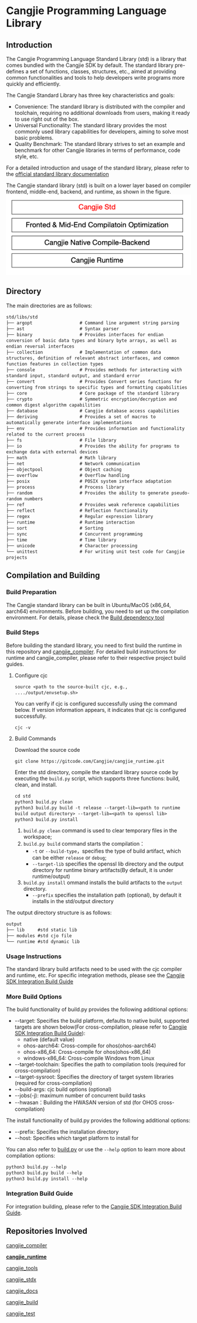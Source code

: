 # Cangjie Programming Language Library

## Introduction

The Cangjie Programming Language Standard Library (std) is a library that comes bundled with the Cangjie SDK by default. The standard library pre-defines a set of functions, classes, structures, etc., aimed at providing common functionalities and tools to help developers write programs more quickly and efficiently.

The Cangjie Standard Library has three key characteristics and goals:

- Convenience: The standard library is distributed with the compiler and toolchain, requiring no additional downloads from users, making it ready to use right out of the box.
- Universal Functionality: The standard library provides the most commonly used library capabilities for developers, aiming to solve most basic problems.
- Quality Benchmark: The standard library strives to set an example and benchmark for other Cangjie libraries in terms of performance, code style, etc.


For a detailed introduction and usage of the standard library, please refer to the [official standard library documentation](https://cangjie-lang.cn/docs?url=%2F1.0.0%2Flibs%2Fstd%2Fstd_module_overview.html)

The Cangjie standard library (std) is built on a lower layer based on compiler frontend, middle-end, backend, and runtime, as shown in the figure.
![alt text](figures/cangjie_std.png)

## Directory

The main directories are as follows:

```
std/libs/std
├── argopt                  # Command line argument string parsing
├── ast                     # Syntax parser
├── binary                  # Provides interfaces for endian conversion of basic data types and binary byte arrays, as well as endian reversal interfaces
├── collection              # Implementation of common data structures, definition of relevant abstract interfaces, and common function features in collection types
├── console                 # Provides methods for interacting with standard input, standard output, and standard error
├── convert                 # Provides Convert series functions for converting from strings to specific types and formatting capabilities
├── core                    # Core package of the standard library
├── crypto                  # Symmetric encryption/decryption and common digest algorithm capabilities
├── database                # Cangjie database access capabilities
├── deriving                # Provides a set of macros to automatically generate interface implementations
├── env                     # Provides information and functionality related to the current process
├── fs                      # File library
├── io                      # Provides the ability for programs to exchange data with external devices
├── math                    # Math library
├── net                     # Network communication
├── objectpool              # Object caching
├── overflow                # Overflow handling
├── posix                   # POSIX system interface adaptation
├── process                 # Process library
├── random                  # Provides the ability to generate pseudo-random numbers
├── ref                     # Provides weak reference capabilities
├── reflect                 # Reflection functionality
├── regex                   # Regular expression library
├── runtime                 # Runtime interaction
├── sort                    # Sorting
├── sync                    # Concurrent programming
├── time                    # Time library
├── unicode                 # Character processing
└── unittest                # For writing unit test code for Cangjie projects
```



## Compilation and Building

### Build Preparation

The Cangjie standard library can be built in Ubuntu/MacOS (x86_64, aarch64) environments. Before building, you need to set up the compilation environment. For details, please check the [Build dependency tool](https://gitcode.com/Cangjie/cangjie_build/blob/dev/docs/env_zh.md)


### Build Steps

Before building the standard library, you need to first build the runtime in this repository and [cangjie_compiler](https://gitcode.com/Cangjie/cangjie_compiler). For detailed build instructions for runtime and cangjie_compiler, please refer to their respective project build guides.

1. Configure cjc

   ```
   source <path to the source-built cjc, e.g., ..../output/envsetup.sh>
   ```

   You can verify if cjc is configured successfully using the command below. If version information appears, it indicates that cjc is configured successfully.


   ```
   cjc -v
   ```

2. Build Commands

   Download the source code

   ```
   git clone https://gitcode.com/Cangjie/cangjie_runtime.git
   ```

   Enter the std directory, compile the standard library source code by executing the `build.py` script, which supports three functions: build, clean, and install.


   ```
   cd std
   python3 build.py clean
   python3 build.py build -t release --target-lib=<path to runtime build output directory> --target-lib=<path to openssl lib>
   python3 build.py install
   ```

   1. `build.py clean` command is used to clear temporary files in the workspace;
   2. `build.py build` command starts the compilation：
      - `-t` or `--build-type`，specifies the type of build artifact, which can be either `release` or `debug`;
      - `--target-lib` specifies the openssl lib directory and the output directory for runtime binary artifacts(By default, it is under runtime/output)
   3. `build.py install` ommand installs the build artifacts to the `output` directory.
      - `--prefix` specifies the installation path (optional), by default it installs in the std/output directory

The output directory structure is as follows:

```
output
├── lib     #std static lib
├── modules #std cjo file
└── runtime #std dynamic lib
```



### Usage Instructions

The standard library build artifacts need to be used with the cjc compiler and runtime, etc. For specific integration methods, please see the [Cangjie SDK Integration Build Guide](https://gitcode.com/Cangjie/cangjie_build)

### More Build Options

The build functionality of build.py provides the following additional options:

- --target: Specifies the build platform, defaults to native build, supported targets are shown below(For cross-compilation, please refer to [Cangjie SDK Integration Build Guide](https://gitcode.com/Cangjie/cangjie_build/blob/dev/README_zh.md)):
  - native (default value)
  - ohos-aarch64: Cross-compile for ohos(ohos-aarch64)
  - ohos-x86_64: Cross-compile for ohos(ohos-x86_64)
  - windows-x86_64: Cross-compile Windows from Linux
- --target-toolchain: Specifies the path to compilation tools (required for cross-compilation)
- --target-sysroot: Specifies the directory of target system libraries (required for cross-compilation)
- --build-args: cjc build options (optional)
- --jobs(-j): maximum number of concurrent build tasks
- --hwasan：Building the HWASAN version of std (for OHOS cross-compilation)

The install functionality of build.py provides the following additional options:

- --prefix: Specifies the installation directory
- --host: Specifies which target platform to install for

You can also refer to [build.py](https://gitcode.com/Cangjie/cangjie_runtime/blob/dev/std/build.py) or use the `--help` option to learn more about compilation options:

```
python3 build.py --help
python3 build.py build --help
python3 build.py install --help
```

### Integration Build Guide

For integration building, please refer to the [Cangjie SDK Integration Build Guide](https://gitcode.com/Cangjie/cangjie_build/blob/dev/README_zh.md).

## Repositories Involved

[cangjie_compiler](https://gitcode.com/Cangjie/cangjie_compiler)

[**cangjie_runtime**](https://gitcode.com/Cangjie/cangjie_runtime)

[cangjie_tools](https://gitcode.com/Cangjie/cangjie_tools)

[cangjie_stdx](https://gitcode.com/Cangjie/cangjie_stdx)

[cangjie_docs](https://gitcode.com/Cangjie/cangjie_docs)

[cangjie_build](https://gitcode.com/Cangjie/cangjie_build)

[cangjie_test](https://gitcode.com/Cangjie/cangjie_test)